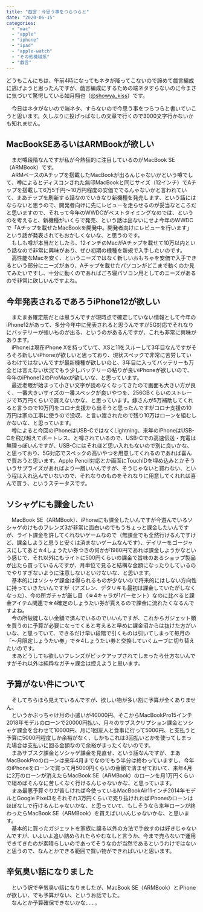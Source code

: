 ```yaml
---
title: "戯言：今思う事をつらつらと"
date: "2020-06-15"
categories: 
  - "mac"
  - "apple"
  - "iphone"
  - "ipad"
  - "apple-watch"
  - "その他機械系"
  - "戯言"
---
```


どうもこんにちは、午前4時になってもネタが降ってこないので諦めて戯言編成に逃げようと思ったんですが、戯言編成にするための端ネタすらないのに今まさに気づいて驚愕している如月翔也（[@showya\_kiss](http://twitter.com/showya_kiss)）です。  
  
　今日はネタがないので端ネタ、すらないので今思う事をつらつらと書いていこうと思います。久しぶりに投げっぱなしの文章で行くので3000文字行かないかも知れません。  

## MacBookSEあるいはARMBookが欲しい

　まだ噂段階なんですが私が今熱狂的に注目しているのがMacBook SE（ARMBook）です。  
　ARMベースのAチップを搭載したMacBookが出るんじゃないかという噂でして、噂によるとディスコンされた無印MacBookと同じサイズ（12インチ）でAチップを搭載して6万5千円〜10万円程度の安価ででるんゃないかと言われていて、まあチップを刷新する話なのでいきなり新機種を発売します、という話にはならないと思うので、開発者向けに先にレビューを走らせるのが妥当なところだと思いますので、それって今年のWWDCがベストタイミングなのでは、というのを考えると、新機種がいくらで発売、という話は出ないにせよ今年のWWDCで「Aチップを載せたMacBookを開発中。開発者向けにレビューを行います」という話が発表されてもおかしくないな、と思うのです。  
　もしも噂が本当だとしたら、12インチのMacがAチップを載せて10万以内という話なので非常に興味があり、ぜひ初期の機種を新規で入手したいのです。  
　高性能なMacを安く、というニーズではなく新しいおもちゃを安価で入手できるという部分にニーズがあり、Aチップを載せたパソコンがどこまで動くのか見てみたいですし、十分に動くのであればごろ寝パソコン用としてのニーズがあるので非常に欲しいんですよね。  

## 今年発表されるであろうiPhone12が欲しい

　またまあ確定筋だとは思うんですが現時点で確定していない情報として今年のiPhone12があって、多分今年中に発表されると思うんですが5G対応でそれなりにバッテリーが強いものが出る、というのがあるんですが、これも非常に興味があります。  
　iPhoneは現在iPhone Xを持っていて、XSと11をスルーして3年目なんですがそろそろ新しいiPhoneが欲しいと思っており、現状スペックで非常に苦労しているわけではないんですが最新機種が欲しいのと、3年目に入ってバッテリーも万全とは言えない状況でもう少しバッテリーの粘りが良いiPhoneが欲しいので、今年のiPhone12のProMaxが欲しいな、と思っています。  
　最近老眼が始まって小さい文字が読めなくなってきたので画面も大きい方が良く、一番大きいサイズの一番スペックが良いやつを、256GBくらいのストレージで15万円くらいで買えないかな、と思っています。嫁さんが5万補助してくれると言うので10万円をコロナ支援から出そうと思ったんですがコロナ支援の10万円は家の工事に使うので没収、と言い渡されたので残り10万はローンを組むしかないな、と思っています。  
　噂によると今回のiPhoneはUSB-CではなくLightning、来年のiPhoneはUSB-Cを飛び越えてポートレス、と噂されているので、USB-Cでの高速伝送・充電は無理っぽいんですが、USB-Cにはそれほど思い入れもないので別に良いかな、と思っており、5G対応でスペックの高いやつを用意してくれるのであれば喜んで買おうと思います。Apple Pencil対応とか画面にTouchIDを埋め込みとかそういうサプライズがあればより一層いいんですが、そうじゃないと買わない、という程は入れ込んでいないので、それなりのものをそれなりに用意してくれれば喜んで買う、というステータスです。  

## ソシャゲにも課金したい

　MacBook SE（ARMBook）、iPhoneにも課金したいんですが今遊んでいるソシャゲのけものフレンズ3が非常に面白いのでもうちょっと課金したいんですが、ライト課金を許してくれないゲームなので（無課金でも全然行けるんですけど、課金しようと思うと安くは済まないゲームなんです）、デイリーをゴージャスにしてあと☆4しょうたい券つきの何かが1980円であれば課金しようかなという感じで、それ以外にもライトに500円くらいの課金で旨味のあるショップ製品が出たら買っているんですが、月単位で見ると結構な金額になったりしているのでやりすぎないように注意しないといけないな、と思います。  
　基本的にはソシャゲ課金は得られるものが少ないので将来的にはしない方向性に持っていきたいんですが（アズレン、デタリキも最初は課金していたがしなくなった）、今の所ガチャが厳し目（☆4キャラが1パーセント）なのに比べると課金アイテム関連で☆4確定のしょうたい券が貰えるので課金に流れたくなるんですよね。  
　今の所破綻しない金額で済んでいるのでいいんですが、これからガジェット類を買うのに予算が必要になってくると考えると早めに課金沼からは抜けた方がいいな、と思っていて、できるだけ早い段階で引くものは引いてしまって毎月の「〜月限定しょうたい券」で☆4しょうたい券と交換していくムーブに切り替えたいのです。  
　まあどうしても欲しいフレンズがピックアップされてしまったら仕方ないんですがそれ以外は純粋なガチャ課金は控えようと思います。  

## 予算がない件について

　そしてちらほら見えているんですが、欲しい物が多い割に予算が全くありません。  
　というかぶっちゃけ月の小遣いが40000円、そこからMacBookPro15インチ2018年モデルのローンで20000円払い、月々のサブスクリプション課金とソシャゲ課金を合わせて10000円、月に1回友人と食事に行って5000円、と支払うと予算に5000円程度しか余裕がなく、しかもこれは3回払いとかを使ってしまった場合は支払いに回る金額なので余裕がまったくないのです。  
　まあサブスク課金とソシャゲ課金を見直せ、という話なんですが、まあMacBookProのローンは来年4月までなのでもう半分は終わっていますし、今年のiPhoneをローンで買って月5000円くらいの金額で済ませておいて、来年4月に2万のローンが消えたらMacBook SE（ARMBook）のローンを月1万円くらいで組めばそんなに苦しくなく行けるんじゃないかな、と思っています。  
　まあ最悪予算ぐりが苦しければ今使っているMacBookAir11インチ2014年モデルとGoogle Pixel3をそれぞれ3万円くらいで売り抜けれればiPhoneのローンはほぼなしで行けるんじゃないかな、と思っていて、もしそうなら来年ローンが終わったらMacBook SE（ARMBook）を買えばいいんじゃないかな、と思います。  
　基本的に買ったガジェットを家族に譲る以外の方法で手放すのは好きじゃないんですが、いよいよ追い詰められたらやむなしと言うか、今まで売らないで運用できてきたのが素晴らしいのであってそうなのが当然であるというわけではないと思うので、なんとかできる範囲で買い物ができればいいと思います。  

## 辛気臭い話になりました

　という訳で辛気臭い話になりましたが、MacBook SE（ARMBook）とiPhoneが欲しい、でも予算がない、というお話でした。  
　なんとか予算確保できないかな……。
